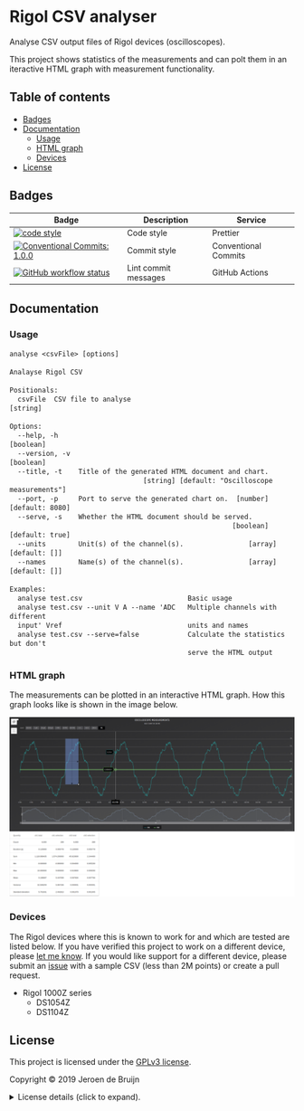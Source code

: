 # Rigol CSV analyser

Analyse CSV output files of Rigol devices (oscilloscopes).

This project shows statistics of the measurements and can polt them in an iteractive HTML graph with measurement functionality.

## Table of contents

- [Badges](#badges)
- [Documentation](#documentation)
  - [Usage](#usage)
  - [HTML graph](#html-graph)
  - [Devices](#devices)
- [License](#license)

<a name="badges"></a>

## Badges

| Badge                                                                                                                                                                                                                                    | Description          | Service              |
| ---------------------------------------------------------------------------------------------------------------------------------------------------------------------------------------------------------------------------------------- | -------------------- | -------------------- |
| <a href="https://github.com/prettier/prettier#readme"><img alt="code style" src="https://img.shields.io/badge/code_style-prettier-ff69b4.svg?style=flat-square"></a>                                                                     | Code style           | Prettier             |
| <a href="https://conventionalcommits.org"><img alt="Conventional Commits: 1.0.0" src="https://img.shields.io/badge/Conventional%20Commits-1.0.0-yellow.svg?style=flat-square"></a>                                                       | Commit style         | Conventional Commits |
| <a href="https://github.com/vidavidorra/rigol-csv-analyser/actions"><img alt="GitHub workflow status" src="https://img.shields.io/github/workflow/status/vidavidorra/rigol-csv-analyser/Lint%20commit%20messages?style=flat-square"></a> | Lint commit messages | GitHub Actions       |

<a name="documentation"></a>

## Documentation

<a name="usage"></a>

### Usage

```shell
analyse <csvFile> [options]

Analayse Rigol CSV

Positionals:
  csvFile  CSV file to analyse                                          [string]

Options:
  --help, -h                                                           [boolean]
  --version, -v                                                        [boolean]
  --title, -t    Title of the generated HTML document and chart.
                                 [string] [default: "Oscilloscope measurements"]
  --port, -p     Port to serve the generated chart on.  [number] [default: 8080]
  --serve, -s    Whether the HTML document should be served.
                                                       [boolean] [default: true]
  --units        Unit(s) of the channel(s).                [array] [default: []]
  --names        Name(s) of the channel(s).                [array] [default: []]

Examples:
  analyse test.csv                          Basic usage
  analyse test.csv --unit V A --name 'ADC   Multiple channels with different
  input' Vref                               units and names
  analyse test.csv --serve=false            Calculate the statistics but don't
                                            serve the HTML output
```

<a name="devices"></a>

<a name="html-graph"></a>

### HTML graph

The measurements can be plotted in an interactive HTML graph. How this graph looks like is shown in the image below.

![HTML graph](./.assets/html-page.png)

### Devices

The Rigol devices where this is known to work for and which are tested are listed below.
If you have verified this project to work on a different device, please [let me know][new-issue]. If you would like support for a different device, please submit an [issue][new-issue] with a sample CSV (less than 2M points) or create a pull request.

- Rigol 1000Z series
  - DS1054Z
  - DS1104Z

<a name="license"></a>

## License

This project is licensed under the [GPLv3 license](https://www.gnu.org/licenses/gpl.html).

Copyright © 2019 Jeroen de Bruijn

<details><summary>License details (click to expand).</summary>
<p>

This program is free software: you can redistribute it and/or modify
it under the terms of the GNU General Public License as published by
the Free Software Foundation, either version 3 of the License, or
(at your option) any later version.

This program is distributed in the hope that it will be useful,
but WITHOUT ANY WARRANTY; without even the implied warranty of
MERCHANTABILITY or FITNESS FOR A PARTICULAR PURPOSE. See the
GNU General Public License for more details.

You should have received a copy of the GNU General Public License
along with this program. If not, see <http://www.gnu.org/licenses/>.

The full text of the license is available in the [LICENSE](LICENSE.md) file in this repository and [online](https://www.gnu.org/licenses/gpl.html).

</details>

[new-issue]: https://github.com/vidavidorra/rigol-csv-analyser/issues/new

